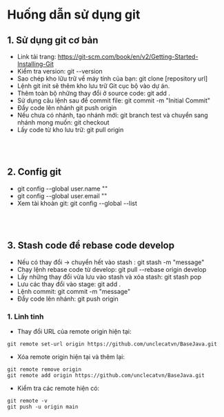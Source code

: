 # Huống dẫn sử dụng git

## 1. Sử dụng git cơ bản

- Link tải trang: https://git-scm.com/book/en/v2/Getting-Started-Installing-Git
- Kiểm tra version: git --version
- Sao chép kho lữu trữ về máy tính của bạn: git clone [repository url]
- Lệnh git init sẽ thêm kho lưu trữ Git cục bộ vào dự án.
- Thêm toàn bộ những thay đổi ở source code: git add .
- Sử dụng câu lệnh sau để commit file: git commit -m "Initial Commit"
- Đẩy code lên nhánh git push origin <branch>
- Nếu chưa có nhánh, tạo nhánh mới: git branch test và chuyển sang nhánh mong muốn: git checkout <branch>
- Lấy code từ kho lưu trữ: git pull origin <branch>

<br>
<br>

## 2. Config git

- git config --global user.name "<username>"
- git config --global user.email "<mailaddress>"
- Xem tài khoản git: git config --global --list

<br>
<br>

## 3. Stash code để rebase code develop

- Nếu có thay đổi -> chuyển hết vào stash : git stash -m "message"
- Chạy lệnh rebase code từ develop: git pull --rebase origin develop
- Lấy những thay đổi vừa lưu vào stash và xóa stash: git stash pop
- Lưu các thay đổi vào stage: git add .
- Lệnh commit: git commit -m "message"
- Đẩy code lên nhánh: git push origin <branch>

### 1. Linh tinh

- Thay đổi URL của remote origin hiện tại:

```
git remote set-url origin https://github.com/unclecatvn/BaseJava.git
```

- Xóa remote origin hiện tại và thêm lại:

```
git remote remove origin
git remote add origin https://github.com/unclecatvn/BaseJava.git
```

- Kiểm tra các remote hiện có:

```
git remote -v
git push -u origin main
```
